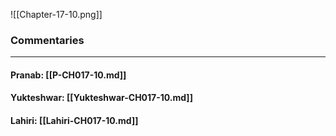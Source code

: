 ![[Chapter-17-10.png]]

### Commentaries

---

#### Pranab: [[P-CH017-10.md]]

#### Yukteshwar: [[Yukteshwar-CH017-10.md]]

#### Lahiri: [[Lahiri-CH017-10.md]]
